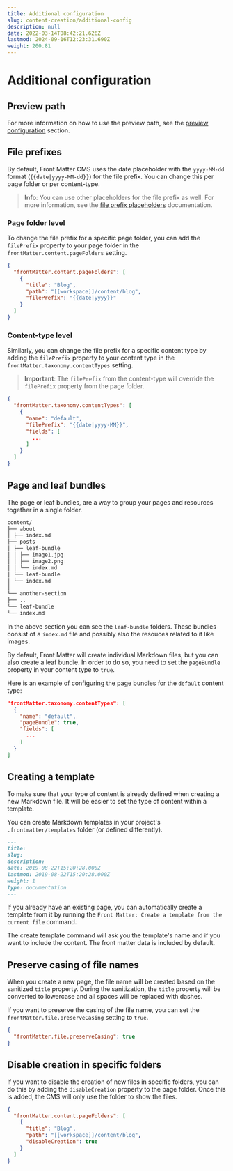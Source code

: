 ```yaml
---
title: Additional configuration
slug: content-creation/additional-config
description: null
date: 2022-03-14T08:42:21.626Z
lastmod: 2024-09-16T12:23:31.690Z
weight: 200.81
---
```


# Additional configuration

## Preview path

For more information on how to use the preview path, see the
[preview configuration](/docs/site-preview#configuration) section.

## File prefixes

By default, Front Matter CMS uses the date placeholder with the `yyyy-MM-dd`
format (`{{date|yyyy-MM-dd}}`) for the file prefix.
You can change this per page folder or per content-type.

> **Info**: You can use other placeholders for the file prefix as well. For more information, see the
> [file prefix placeholders](/docs/content-creation/placeholders#file-prefix-placeholders) documentation.

### Page folder level

To change the file prefix for a specific page folder, you can add the `filePrefix`
property to your page folder in the `frontMatter.content.pageFolders` setting.

```json
{
  "frontMatter.content.pageFolders": [
    {
      "title": "Blog",
      "path": "[[workspace]]/content/blog",
      "filePrefix": "{{date|yyyy}}"
    }
  ]
}
```

### Content-type level

Similarly, you can change the file prefix for a specific content type by adding the `filePrefix`
property to your content type in the `frontMatter.taxonomy.contentTypes` setting.

> **Important**: The `filePrefix` from the content-type will override the `filePrefix`
property from the page folder.

```json
{
  "frontMatter.taxonomy.contentTypes": [
    {
      "name": "default",
      "filePrefix": "{{date|yyyy-MM}}",
      "fields": [
        ...
      ]
    }
  ]
}
```

## Page and leaf bundles

The page or leaf bundles, are a way to group your pages and resources together in a single folder.

```markdown
content/
├── about
│ ├── index.md
├── posts
│ ├── leaf-bundle
│ │ ├── image1.jpg
│ │ ├── image2.png
│ │ └── index.md
│ └── leaf-bundle
│ └── index.md
│
└── another-section
├── ..
└── leaf-bundle
└── index.md
```

In the above section you can see the `leaf-bundle` folders. These bundles consist of a `index.md`
file and possibly also the resouces related to it like images.

By default, Front Matter will create individual Markdown files, but you can also create a leaf
bundle. In order to do so, you need to set the `pageBundle` property in your content type to `true`.

Here is an example of configuring the page bundles for the `default` content type:

```json
"frontMatter.taxonomy.contentTypes": [
  {
    "name": "default",
    "pageBundle": true,
    "fields": [
      ...
    ]
  }
]
```

## Creating a template

To make sure that your type of content is already defined when creating a new Markdown file. It will
be easier to set the type of content within a template.

You can create Markdown templates in your project's `.frontmatter/templates` folder (or defined
differently).

```markdown
---
title:
slug:
description:
date: 2019-08-22T15:20:28.000Z
lastmod: 2019-08-22T15:20:28.000Z
weight: 1
type: documentation
---
```

If you already have an existing page, you can automatically create a template from it by running the
`Front Matter: Create a template from the current file` command.

The create template command will ask you the template's name and if you want to include the content.
The front matter data is included by default.

## Preserve casing of file names

When you create a new page, the file name will be created based on the sanitized `title` property.
During the sanitization, the `title` property will be converted to lowercase and all spaces will be
replaced with dashes.

If you want to preserve the casing of the file name, you can set the
`frontMatter.file.preserveCasing` setting to `true`.

```json
{
  "frontMatter.file.preserveCasing": true
}
```

## Disable creation in specific folders

If you want to disable the creation of new files in specific folders, you can do this by adding the
`disableCreation` property to the page folder. Once this is added, the CMS will only use the folder
to show the files.

```json
{
  "frontMatter.content.pageFolders": [
    {
      "title": "Blog",
      "path": "[[workspace]]/content/blog",
      "disableCreation": true
    }
  ]
}
```

